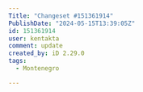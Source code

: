 ```yaml
---
Title: "Changeset #151361914"
PublishDate: "2024-05-15T13:39:05Z"
id: 151361914
user: kentakta
comment: update
created_by: iD 2.29.0
tags:
  - Montenegro

---
```


